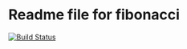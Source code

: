 # Readme file for fibonacci

[![Build Status](http://20.108.249.0:8080/buildStatus/icon?job=fibonacci)](http://20.108.249.0:8080/job/fibonacci/)
